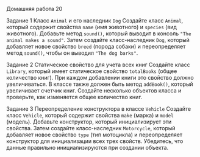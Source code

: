 Домашняя работа 20

Задание 1
Класс `Animal` и его наследник `Dog`
Создайте класс `Animal`, который содержит свойства `name` (имя животного) и `species` (вид животного).
Добавьте метод `sound()`, который выводит в консоль `"The animal makes a sound"`.
Затем создайте класс-наследник `Dog`, который добавляет новое свойство `breed` (порода собаки) и переопределяет метод `sound()`, чтобы он выводил `"The dog barks"`.

Задание 2
Статическое свойство для учета всех книг
Создайте класс `Library`, который имеет статическое свойство `totalBooks` (общее количество книг).
При каждом добавлении книги это свойство должно увеличиваться.
В классе также должен быть метод `addBook()`, который увеличивает счетчик книг.
Создайте несколько объектов класса и проверьте, как изменяется общее количество книг.

Задание 3
Переопределение конструктора в классе `Vehicle`
Создайте класс `Vehicle`, который содержит свойства `make` (марка) и `model` (модель).
Добавьте конструктор, который инициализирует эти свойства.
Затем создайте класс-наследник `Motorcycle`, который добавляет новое свойство `type` (тип мотоцикла) и переопределяет конструктор для инициализации всех трех свойств.
Убедитесь, что данные правильно инициализируются при создании объекта.